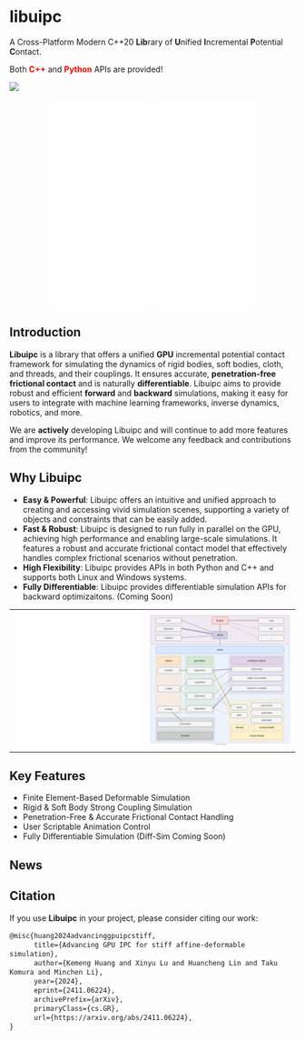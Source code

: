 # libuipc

A Cross-Platform Modern C++20 **Lib**rary of **U**nified **I**ncremental **P**otential **C**ontact.

Both **<font color=red>C++</font>** and **<font color=red>Python</font>** APIs are provided!

![](./media/teaser.png)

<div align="center">

<iframe src="//player.bilibili.com/player.html?isOutside=true&aid=113497581032756&bvid=BV1FMU6Y6Eu2&cid=26807108424&p=1" scrolling="no" border="0" frameborder="no" framespacing="0" allowfullscreen="true" height="180" width="180"></iframe>

<iframe src="//player.bilibili.com/player.html?isOutside=true&aid=113499007226924&bvid=BV1NBU7YQEAH&cid=26812942117&p=1" scrolling="no" border="0" frameborder="no" framespacing="0" allowfullscreen="true" height="180" width="180"></iframe>


<iframe src="//player.bilibili.com/player.html?isOutside=true&aid=113499007095849&bvid=BV1sBU7YDENs&cid=26812943497&p=1" scrolling="no" border="0" frameborder="no" framespacing="0" allowfullscreen="true" height="180" width="180"></iframe>


<iframe src="//player.bilibili.com/player.html?isOutside=true&aid=113499007227424&bvid=BV1NBU7YQEGL&cid=26813006592&p=1" scrolling="no" border="0" frameborder="no" framespacing="0" allowfullscreen="true" height="180" width="180"></iframe>
</div>

## Introduction

**Libuipc** is a library that offers a unified **GPU** incremental potential contact framework for simulating the dynamics of rigid bodies, soft bodies, cloth, and threads, and their couplings. It ensures accurate, **penetration-free frictional contact** and is naturally **differentiable**. Libuipc aims to provide robust and efficient **forward** and **backward** simulations, making it easy for users to integrate with machine learning frameworks, inverse dynamics, robotics, and more.

We are **actively** developing Libuipc and will continue to add more features and improve its performance. We welcome any feedback and contributions from the community!

## Why Libuipc

- **Easy & Powerful**: Libuipc offers an intuitive and unified approach to creating and accessing vivid simulation scenes, supporting a variety of objects and constraints that can be easily added.
- **Fast & Robust**: Libuipc is designed to run fully in parallel on the GPU, achieving high performance and enabling large-scale simulations. It features a robust and accurate frictional contact model that effectively handles complex frictional scenarios without penetration.
- **High Flexibility**: Libuipc provides APIs in both Python and C++ and supports both Linux and Windows systems.
- **Fully Differentiable**: Libuipc provides differentiable simulation APIs for backward optimizaitons. (Coming Soon)

<table>
  <tr>
    <td>
      <img src="./tutorial/media/concepts_code.svg" width="400">
    </td>
    <td>
      <img src="./tutorial/media/concepts.drawio.svg" width="450">
    </td>
  </tr>
</table>

## Key Features

- Finite Element-Based Deformable Simulation
- Rigid & Soft Body Strong Coupling Simulation
- Penetration-Free & Accurate Frictional Contact Handling
- User Scriptable Animation Control
- Fully Differentiable Simulation (Diff-Sim Coming Soon)

## News

<!-- - **2024-11-xx**: Libuipc v0.9.0 (Alpha) is published! We are excited to share our work with the community. This is a preview version, if you have any feedback or suggestions, please feel free to contact us! [Issues](https://github.com/spiriMirror/libuipc/issues) and [PRs](https://github.com/spiriMirror/libuipc/pulls) are welcome! -->

## Citation

If you use **Libuipc** in your project, please consider citing our work:

```
@misc{huang2024advancinggpuipcstiff,
      title={Advancing GPU IPC for stiff affine-deformable simulation}, 
      author={Kemeng Huang and Xinyu Lu and Huancheng Lin and Taku Komura and Minchen Li},
      year={2024},
      eprint={2411.06224},
      archivePrefix={arXiv},
      primaryClass={cs.GR},
      url={https://arxiv.org/abs/2411.06224}, 
}
```

